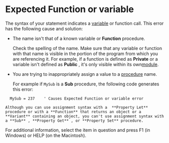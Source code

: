 
# Expected Function or variable

The syntax of your statement indicates a [variable](b8bdf64f-5920-1ae9-16d0-b26d09524a30.md) or function call. This error has the following cause and solution:


- The name isn't that of a known variable or  **Function** procedure.
    
    Check the spelling of the name. Make sure that any variable or function with that name is visible in the portion of the program from which you are referencing it. For example, if a function is defined as  **Private** or a variable isn't defined as **Public** , it's only visible within its own[module](b8bdf64f-5920-1ae9-16d0-b26d09524a30.md).
    
- You are trying to inappropriately assign a value to a [procedure](b8bdf64f-5920-1ae9-16d0-b26d09524a30.md) name.
    
    For example if  `MySub` is a **Sub** procedure, the following code generates this error:
    


```
  MySub = 237    ' Causes Expected Function or variable error
```


    Although you can use assignment syntax with a  **Property Let** procedure or with a **Function** that returns an object or a **Variant** containing an object, you can't use assignment syntax with a **Sub** , **Property Get** , or **Property Set** procedure.
    

For additional information, select the item in question and press F1 (in Windows) or HELP (on the Macintosh).

